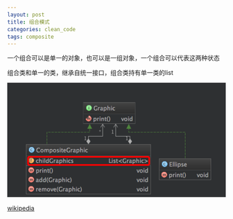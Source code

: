 ```yaml
---
layout: post
title: 组合模式
categories: clean_code
tags: composite
---
```


一个组合可以是单一的对象，也可以是一组对象，一个组合可以代表这两种状态

组合类和单一的类，继承自统一接口，组合类持有单一类的list

![类图](/images/design_pattern/composite.png)

 [wikipedia](https://en.wikipedia.org/wiki/Composite_pattern) 
